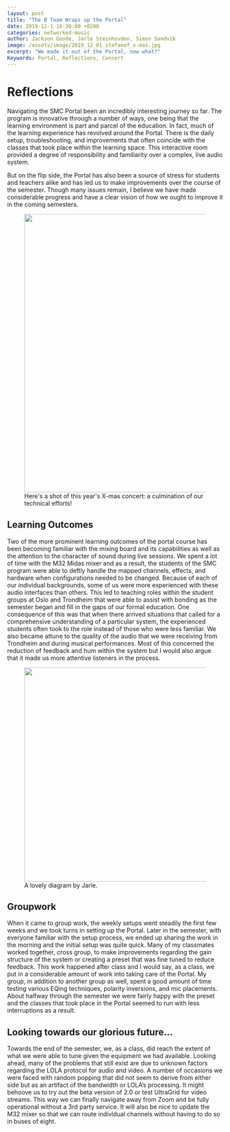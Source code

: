 ```yaml
---
layout: post
title: "The B Team Wraps up the Portal"
date: 2019-12-1 16:30:00 +0200
categories: networked-music
author: Jackson Goode, Jarle Steinhovden, Simon Sandvik
image: /assets/image/2019_12_01_stefanof_x-mas.jpg
excerpt: "We made it out of the Portal, now what?"
Keywords: Portal, Reflections, Concert
---
```

# Reflections

Navigating the SMC Portal been an incredibly interesting journey so far. The program is innovative through a number of ways, one being that the learning environment is part and parcel of the education. In fact, much of the learning experience has revolved around the Portal. There is the daily setup, troubleshooting, and improvements that often coincide with the classes that took place within the learning space. This interactive room provided a degree of responsibility and familiarity over a complex, live audio system.

But on the flip side, the Portal has also been a source of stress for students and teachers alike and has led us to make improvements over the course of the semester. Though many issues remain, I believe we have made considerable progress and have a clear vision of how we ought to improve it in the coming semesters.

<figure>
    <img src="/assets/image/2019_12_01_stefanof_x-mas.jpg" width="650">
    <figcaption>Here's a shot of this year's X-mas concert: a culmination of our technical efforts!</figcaption>
</figure>

## Learning Outcomes

Two of the more prominent learning outcomes of the portal course has been becoming familiar with the mixing board and its capabilities as well as the attention to the character of sound during live sessions. We spent a lot of time with the M32 Midas mixer and as a result, the students of the SMC program were able to deftly handle the mapped channels, effects, and hardware when configurations needed to be changed. Because of each of our individual backgrounds, some of us were more experienced with these audio interfaces than others. This led to teaching roles within the student groups at Oslo and Trondheim that were able to assist with bonding as the semester began and fill in the gaps of our formal education. One consequence of this was that when there arrived situations that called for a comprehensive understanding of a particular system, the experienced students often took to the role instead of those who were less familiar. We also became attune to the quality of the audio that we were receiving from Trondheim and during musical performances. Most of this concerned the reduction of feedback and hum within the system but I would also argue that it made us more attentive listeners in the process.

<figure>
    <img src="/assets/image/2019_12_01_stefanof_feedback.png" width="500">
    <figcaption>A lovely diagram by Jarle.</figcaption>
</figure>

## Groupwork

When it came to group work, the weekly setups went steadily the first few weeks and we took turns in setting up the Portal. Later in the semester, with everyone familiar with the setup process, we ended up sharing the work in the morning and the initial setup was quite quick. Many of my classmates worked together, cross group, to make improvements regarding the gain structure of the system or creating a preset that was fine tuned to reduce feedback. This work happened after class and I would say, as a class, we put in a considerable amount of work into taking care of the Portal. My group, in addition to another group as well, spent a good amount of time testing various EQing techniques, polarity inversions, and mic placements. About halfway through the semester we were fairly happy with the preset and the classes that took place in the Portal seemed to run with less interruptions as a result.

## Looking towards our glorious future...

Towards the end of the semester, we, as a class, did reach the extent of what we were able to tune given the equipment we had available. Looking ahead, many of the problems that still exist are due to unknown factors regarding the LOLA protocol for audio and video. A number of occasions we were faced with random popping that did not seem to derive from either side but as an artifact of the bandwidth or LOLA’s processing. It might behoove us to try out the beta version of 2.0 or test UltraGrid for video streams. This way we can finally navigate away from Zoom and be fully operational without a 3rd party service. It will also be nice to update the M32 mixer so that we can route individual channels without having to do so in buses of eight.
